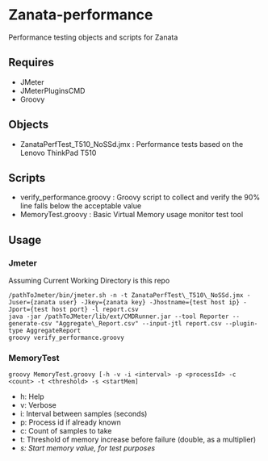 # Zanata-performance
Performance testing objects and scripts for Zanata

## Requires
* JMeter
* JMeterPluginsCMD
* Groovy

## Objects
* ZanataPerfTest\_T510\_NoSSd.jmx : Performance tests based on the Lenovo ThinkPad T510

## Scripts
* verify_performance.groovy : Groovy script to collect and verify the 90% line falls below the acceptable value
* MemoryTest.groovy : Basic Virtual Memory usage monitor test tool

## Usage
### Jmeter
Assuming Current Working Directory is this repo

```
/pathToJmeter/bin/jmeter.sh -n -t ZanataPerfTest\_T510\_NoSSd.jmx -Juser={zanata user} -Jkey={zanata key} -Jhostname={test host ip} -Jport={test host port} -l report.csv
java -jar /pathToJMeter/lib/ext/CMDRunner.jar --tool Reporter --generate-csv "Aggregate\_Report.csv" --input-jtl report.csv --plugin-type AggregateReport
groovy verify_performance.groovy

```

### MemoryTest
```
groovy MemoryTest.groovy [-h -v -i <interval> -p <processId> -c <count> -t <threshold> -s <startMem]
```
* h: Help
* v: Verbose
* i: Interval between samples (seconds)
* p: Process id if already known
* c: Count of samples to take
* t: Threshold of memory increase before failure (double, as a multiplier)
* _s: Start memory value, for test purposes_
